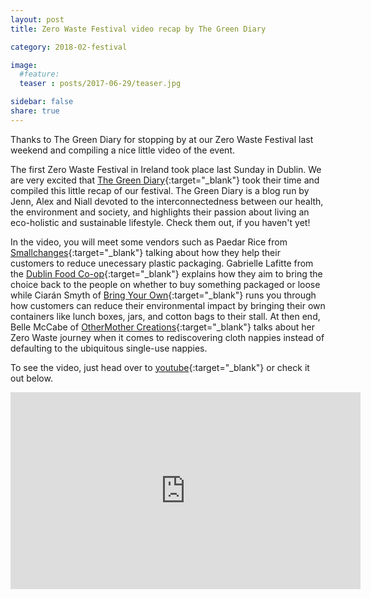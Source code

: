 ```yaml
---
layout: post
title: Zero Waste Festival video recap by The Green Diary

category: 2018-02-festival

image:
  #feature: 
  teaser : posts/2017-06-29/teaser.jpg

sidebar: false
share: true
---
```


Thanks to The Green Diary for stopping by at our Zero Waste Festival last weekend and compiling a nice little video of the event.

The first Zero Waste Festival in Ireland took place last Sunday in Dublin. We are very excited that [The Green Diary](http://www.thegreendiary.com/){:target="_blank"} took their time and compiled this little recap of our festival. The Green Diary is a blog run by Jenn, Alex and Niall devoted to the interconnectedness between our health, the environment and society, and highlights their passion about living an eco-holistic and sustainable lifestyle. Check them out, if you haven't yet!

In the video, you will meet some vendors such as Paedar Rice from [Smallchanges](https://www.facebook.com/smallchangesshop/){:target="_blank"} talking about how they help their customers to reduce unecessary plastic packaging. Gabrielle Lafitte from the [Dublin Food Co-op](https://www.dublinfood.coop/){:target="_blank"} explains how they aim to bring the choice back to the people on whether to buy something packaged or loose while Ciarán Smyth of [Bring Your Own](https://www.facebook.com/bringyourowncontainers/){:target="_blank"} runs you through how customers can reduce their environmental impact by bringing their own containers like lunch boxes, jars, and cotton bags to their stall. At then end, Belle McCabe of [OtherMother Creations](https://www.facebook.com/OtherMotherCreations/){:target="_blank"} talks about her Zero Waste journey when it comes to rediscovering cloth nappies instead of defaulting to the ubiquitous single-use nappies.

To see the video, just head over to [youtube](https://www.youtube.com/watch?v=C1LxAw4iH1Y){:target="_blank"} or check it out below.

<div>
<iframe width="560" height="315" src="https://www.youtube.com/embed/C1LxAw4iH1Y" frameborder="0" allow="autoplay; encrypted-media" allowfullscreen></iframe>
</div><br>


